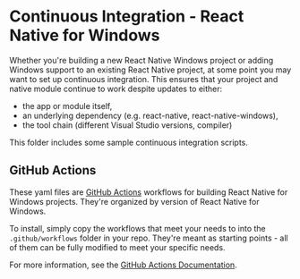 # Continuous Integration - React Native for Windows

Whether you're building a new React Native Windows project or adding Windows support to an existing React Native project, at some point you may want to set up continuous integration. This ensures that your project and native module continue to work despite updates to either:
- the app or module itself,
- an underlying dependency (e.g. react-native, react-native-windows), 
- the tool chain (different Visual Studio versions, compiler)

This folder includes some sample continuous integration scripts.

## GitHub Actions ##

These yaml files are [GitHub Actions](https://github.com/features/actions) workflows for building React Native for Windows projects. They're organized by version of React Native for Windows.

To install, simply copy the workflows that meet your needs to into the `.github/workflows` folder in your repo. They're meant as starting points - all of them can be fully modified to meet your specific needs.

For more information, see the [GitHub Actions Documentation](https://docs.github.com/actions).
